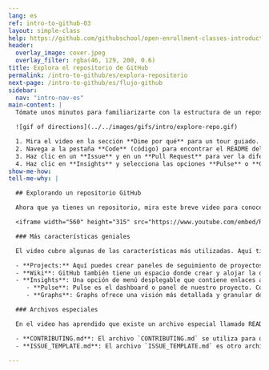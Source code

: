 ```yaml
---
lang: es
ref: intro-to-github-03
layout: simple-class
help: https://github.com/githubschool/open-enrollment-classes-introduction-to-github/issues/new?title=I%20need%20help&body=Describe%20what%20you%20need%20help%20with%20here.&labels=Help%20Wanted
header:
  overlay_image: cover.jpeg
  overlay_filter: rgba(46, 129, 200, 0.6)
title: Explora el repositorio de GitHub
permalink: /intro-to-github/es/explora-repositorio
next-page: /intro-to-github/es/flujo-github
sidebar:
  nav: "intro-nav-es"
main-content: |
  Tómate unos minutos para familiarizarte con la estructura de un repositorio GitHub:

  ![gif of directions](../../images/gifs/intro/explore-repo.gif)

  1. Mira el video en la sección **Dime por qué** para un tour guiado.
  2. Navega a la pestaña **Code** (código) para encontrar el README del repositorio.
  3. Haz clic en un **Issue** y en un **Pull Request** para ver la diferencia (PISTA: uno contiene cambios en el código, el otro no).
  4. Haz clic en **Insights** y selecciona las opciones **Pulse** o **Graphs** para ver algunas estadísticas del repositorio.
show-me-how:
tell-me-why: |

  ## Explorando un repositorio GitHub

  Ahora que ya tienes un repositorio, mira este breve video para conocer las características clave de que dispone:

  <iframe width="560" height="315" src="https://www.youtube.com/embed/R8OAwrcMlRw" frameborder="0" allowfullscreen></iframe>

  ### Más características geniales

  El video cubre algunas de las características más utilizadas. Aquí tienes algunas otras cosas interesantes que puedes encontrar en los repositorios GitHub:

  - **Projects:** Aquí puedes crear paneles de seguimiento de proyectos tipo Kanban dentro de GitHub.
  - **Wiki**: GitHub también tiene un espacio donde crear y alojar la documentación relevante para tu proyecto.
  - **Insights**: Una opción de menú desplegable que contiene enlaces a diferentes herramientas analíticas para tu repositorio. Dispone de las siguientes opciones:
     - **Pulse**: Pulse es el dashboard o panel de nuestro proyecto. Contiene información sobre el trabajo que se ha completado y el trabajo en curso.
     - **Graphs**: Graphs ofrece una visión más detallada y granular de la actividad del repositorio, incluyendo quién ha contribuido, cuándo se ha realizado el trabajo, y quién ha hecho un fork del repositorio.

  ### Archivos especiales

  En el video has aprendido que existe un archivo especial llamado README.md. Aquí tienes algunos otros archivos especiales que puedes añadir a tus repositorios:

  - **CONTRIBUTING.md**: El archivo `CONTRIBUTING.md` se utiliza para describir el proceso para colaborar con el repositorio. El enlace al archivo `CONTRIBUTING.md` se muestra cada vez que alguien empieza a crear un nuevo issue o pull request.
  - **ISSUE_TEMPLATE.md**: El archivo `ISSUE_TEMPLATE.md` es otro archivo especial más que puedes utilizar como plantilla del cuerpo de un issue. Por ejemplo, si siempre quieres recoger cierto tipo de información para los informes de error, puedes incluirlos en este documento y todos los nuevos issues se abrirán conteniendo este texto.

---
```

